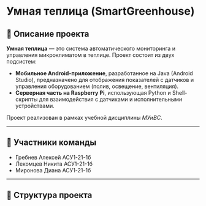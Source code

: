 # Умная теплица (SmartGreenhouse)

## 📌 Описание проекта

**Умная теплица** — это система автоматического мониторинга и управления микроклиматом в теплице. Проект состоит из двух подсистем:

- **Мобильное Android-приложение**, разработанное на Java (Android Studio), предназначено для отображения показателей с датчиков и управления оборудованием (полив, освещение, вентиляция).
- **Серверная часть на Raspberry Pi**, использующая Python и Shell-скрипты для взаимодействия с датчиками и исполнительными устройствами.

Проект реализован в рамках учебной дисциплины _МУиВС_.

---

## 👥 Участники команды

- Гребнев Алексей АСУ1-21-1б
- Лекомцев Никита АСУ1-21-1б
- Миронова Диана АСУ1-21-1б

---

## 🧱 Структура проекта